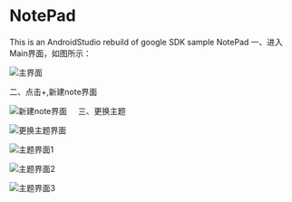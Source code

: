 # NotePad
This is an AndroidStudio rebuild of google SDK sample NotePad
一、进入Main界面，如图所示：  

![主界面](https://github.com/xinchanghao/notepad-master/blob/master/app/src/main/res/drawable/1.png)  

二、点击+,新建note界面

![新建note界面](https://github.com/xinchanghao/notepad-master/blob/master/app/src/main/res/drawable/2.png)  
 
三、更换主题

![更换主题界面](https://github.com/xinchanghao/notepad-master/blob/master/app/src/main/res/drawable/3.png)  

![主题界面1](https://github.com/xinchanghao/notepad-master/blob/master/app/src/main/res/drawable/4.png)  

![主题界面2](https://github.com/xinchanghao/notepad-master/blob/master/app/src/main/res/drawable/5.png)  

![主题界面3](https://github.com/xinchanghao/notepad-master/blob/master/app/src/main/res/drawable/6.png)  
